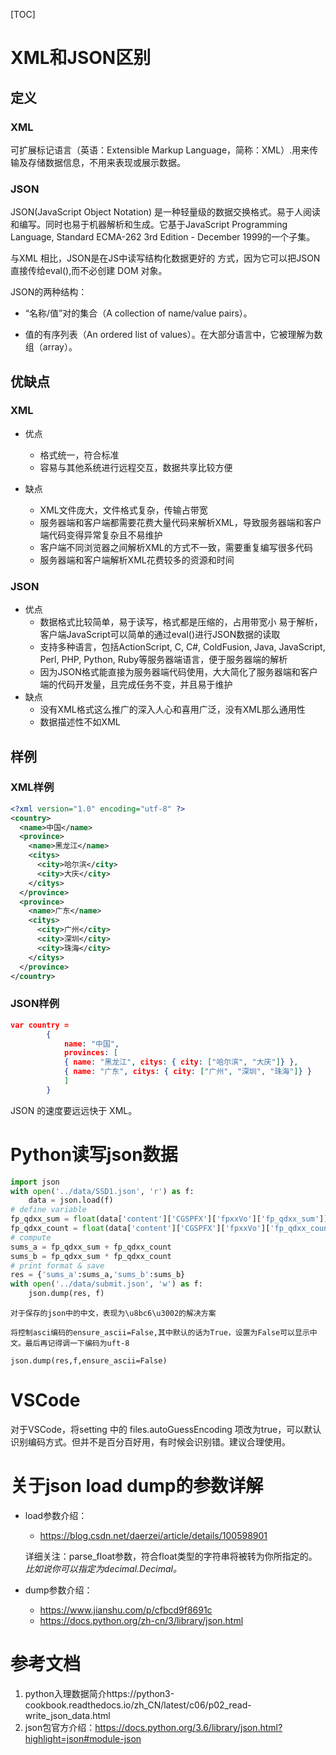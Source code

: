 [TOC]



# XML和JSON区别

## 定义

### XML

可扩展标记语言（英语：Extensible Markup Language，简称：XML）.用来传输及存储数据信息，不用来表现或展示数据。

### JSON

JSON(JavaScript Object Notation) 是一种轻量级的数据交换格式。易于人阅读和编写。同时也易于机器解析和生成。它基于JavaScript Programming Language, Standard ECMA-262 3rd Edition - December 1999的一个子集。

与XML 相比，JSON是在JS中读写结构化数据更好的 方式，因为它可以把JSON 直接传给eval(),而不必创建 DOM 对象。

JSON的两种结构：

* “名称/值”对的集合（A collection of name/value pairs）。

* 值的有序列表（An ordered list of values）。在大部分语言中，它被理解为数组（array）。

  

## 优缺点

### XML

* 优点
  * 格式统一，符合标准
  * 容易与其他系统进行远程交互，数据共享比较方便

* 缺点
  * XML文件庞大，文件格式复杂，传输占带宽
  * 服务器端和客户端都需要花费大量代码来解析XML，导致服务器端和客户端代码变得异常复杂且不易维护
  * 客户端不同浏览器之间解析XML的方式不一致，需要重复编写很多代码
  * 服务器端和客户端解析XML花费较多的资源和时间

### JSON

* 优点
  * 数据格式比较简单，易于读写，格式都是压缩的，占用带宽小
    易于解析，客户端JavaScript可以简单的通过eval()进行JSON数据的读取
  * 支持多种语言，包括ActionScript, C, C#, ColdFusion, Java, JavaScript, Perl, PHP, Python, Ruby等服务器端语言，便于服务器端的解析
  * 因为JSON格式能直接为服务器端代码使用，大大简化了服务器端和客户端的代码开发量，且完成任务不变，并且易于维护
* 缺点
  * 没有XML格式这么推广的深入人心和喜用广泛，没有XML那么通用性
  * 数据描述性不如XML

## 样例

### XML样例

```xml
<?xml version="1.0" encoding="utf-8" ?>
<country>
  <name>中国</name>
  <province>
    <name>黑龙江</name>
    <citys>
      <city>哈尔滨</city>
      <city>大庆</city>
    </citys>  　　
  </province>
  <province>
    <name>广东</name>
    <citys>
      <city>广州</city>
      <city>深圳</city>
      <city>珠海</city>
    </citys> 　　
  </province>
</country>
```

### JSON样例

```json
var country =
        {
            name: "中国",
            provinces: [
            { name: "黑龙江", citys: { city: ["哈尔滨", "大庆"]} },
            { name: "广东", citys: { city: ["广州", "深圳", "珠海"]} }
            ]
        }
```

JSON 的速度要远远快于 XML。



# Python读写json数据

```python
import json
with open('../data/SSD1.json', 'r') as f:
    data = json.load(f)
# define variable
fp_qdxx_sum = float(data['content']['CGSPFX']['fpxxVo']['fp_qdxx_sum'])
fp_qdxx_count = float(data['content']['CGSPFX']['fpxxVo']['fp_qdxx_count'])
# compute
sums_a = fp_qdxx_sum + fp_qdxx_count
sums_b = fp_qdxx_sum * fp_qdxx_count
# print format & save
res = {'sums_a':sums_a,'sums_b':sums_b}
with open('../data/submit.json', 'w') as f:
    json.dump(res, f)
```



`对于保存的json中的中文，表现为\u8bc6\u3002的解决方案`

```
将控制asci编码的ensure_ascii=False,其中默认的话为True，设置为False可以显示中文。最后再记得调一下编码为uft-8

json.dump(res,f,ensure_ascii=False)

```

# VSCode

对于VSCode，将setting 中的 files.autoGuessEncoding 项改为true，可以默认识别编码方式。但并不是百分百好用，有时候会识别错。建议合理使用。





# 关于json load dump的参数详解

* load参数介绍：

  * https://blog.csdn.net/daerzei/article/details/100598901

  详细关注：parse_float参数，符合float类型的字符串将被转为你所指定的。*比如说你可以指定为decimal.Decimal。*



* dump参数介绍：
  * https://www.jianshu.com/p/cfbcd9f8691c
  * https://docs.python.org/zh-cn/3/library/json.html

  







# 参考文档

1. python入理数据简介https://python3-cookbook.readthedocs.io/zh_CN/latest/c06/p02_read-write_json_data.html
2. json包官方介绍：https://docs.python.org/3.6/library/json.html?highlight=json#module-json



